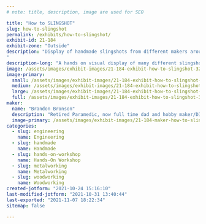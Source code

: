 ```yaml
---
# note: title, description, image are used for SEO

title: "How to SLINGSHOT"
slug: how-to-slingshot
permalink: /exhibits/how-to-slingshot/
exhibit-id: 21-184
exhibit-zone: "Outside"
description: "Display of handmade slingshots from different makers around the world. 
"
description-long: "A hands on visual display of many different slingshots made by different makers from around the world. Showcasing many different manufacturing techniques and different uses of a wide range of materials to make a slingshot.  We will have a shooting gallery to demonstrate how to safely shoot slingshots.  Slingshots have been my main hobby for 10yrs and I'm happy to share what I know to others that may be interested. "
image: /assets/images/exhibit-images/21-184-exhibit-how-to-slingshot-32828620-4658-4826-9a04-4c4439a02b16-large.png
image-primary: 
  small: /assets/images/exhibit-images/21-184-exhibit-how-to-slingshot-32828620-4658-4826-9a04-4c4439a02b16-small.png
  medium: /assets/images/exhibit-images/21-184-exhibit-how-to-slingshot-32828620-4658-4826-9a04-4c4439a02b16-medium.png
  large: /assets/images/exhibit-images/21-184-exhibit-how-to-slingshot-32828620-4658-4826-9a04-4c4439a02b16-large.png
  full: /assets/images/exhibit-images/21-184-exhibit-how-to-slingshot-32828620-4658-4826-9a04-4c4439a02b16-full.png
maker: 
  name: "Brandon Bronson"
  description: "Retired Paramedic, now full time dad and hobby maker/DIY enthusiast. "
  image-primary: /assets/images/exhibit-images/21-184-maker-how-to-slingshot-986fb443-c4ad-4db8-893b-bb6cd355a37e-medium.jpeg
categories: 
  - slug: engineering
    name: Engineering
  - slug: handmade
    name: Handmade
  - slug: hands-on-workshop
    name: Hands-On Workshop
  - slug: metalworking
    name: Metalworking
  - slug: woodworking
    name: Woodworking
created-jotform: "2021-10-24 15:16:10"
last-modified-jotform: "2021-10-31 13:40:44"
last-exported: "2021-11-07 18:22:34"
sitemap: false

---
```

